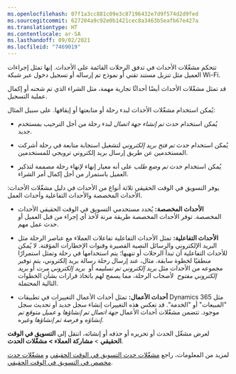 ```yaml
---
ms.openlocfilehash: 07f1a3cc881c09e3c87196432e7d9f574d2d9fed
ms.sourcegitcommit: 627204a9c92e0b1421cec8a3463b5eafb67e427a
ms.translationtype: HT
ms.contentlocale: ar-SA
ms.lasthandoff: 09/02/2021
ms.locfileid: "7469019"
---
```

تتحكم مشغّلات الأحداث في تدفق الرحلات القائمة على الأحداث. إنها تمثل إجراءات العميل مثل تنزيل مستند تقني أو نموذج تم إرساله أو تسجيل دخول عبر شبكة Wi-Fi.

قد تمثل مشغّلات الأحداث أيضًا أحداثًا تجارية مهمة، مثل الشراء الذي تم شحنه أو إكمال عملية التسجيل.

يُمكن استخدام مشغّلات الأحداث لبدء رحلة أو متابعتها أو إيقافها. على سبيل المثال:

-   يُمكن استخدام حدث *تم إنشاء جهة اتصال* لبدء رحلة من أجل الترحيب بمستخدم جديد.

-   يُمكن استخدام حدث *تم فتح بريد إلكتروني* لتشغيل استجابة متابعة في رحلة أشركت المستخدمين عن طريق إرسال بريد إلكتروني ترويجي للمستخدمين.

-   يُمكن استخدام حدث *تم وضع طلب* على أنه معيار إنهاء لإنهاء رحلة مصممة لتذكير العميل باستمرار من أجل إكمال أمر الشراء.

يوفر التسويق في الوقت الحقيقي ثلاثة أنواع من الأحداث في دليل مشغّلات الأحداث: الأحداث المخصصة والأحداث التفاعلية وأحداث العمل.

-   **الأحداث المخصصة:** يُحدد مستخدمي التسويق في الوقت الحقيقي الأحداث المخصصة. 
    توفر الأحداث المخصصة طريقة مرنة لأخذ أي إجراء من قبل العميل أو حدث عمل مهم.

-   **الأحداث التفاعلية:** تمثل الأحداث التفاعلية تفاعلات العملاء مع عناصر الرحلة مثل البريد الإلكتروني والرسائل النصية القصيرة وقنوات الإخطارات المؤقتة. لا يُمكن للأحداث التفاعلية أن تبدأ الرحلات أو تنهيها؛ يتم استخدامها في رحلة وتمثل استمرارًا منطقيًا لخطوة سابقة. مثال، عند إرسال رحلة رسالة بريد إلكتروني، يتم توفير مجموعه من الأحداث مثل *بريد إلكتروني تم تسليمه* أو 
    *بريد إلكتروني مرت* أو *بريد إلكتروني مفتوح*  لأصحاب الرحلة، مما يسمح لهم باتخاذ قرارات بشأن الخطوات التالية المحتملة.

-   **أحداث الأعمال:** تمثل أحداث الأعمال التغييرات في تطبيقات Dynamics 365 مثل "المبيعات" أو "الخدمة". قد تعكس هذه التغييرات إنشاء سجل جديد أو تحديث سجل موجود. تتضمن مشغّلات أحداث الأعمال *جهة اتصال تم إنشاؤها* و *عميل متوقع تم إنشاؤه* و *فرصة تم إنشاؤها* وغيره.

لعرض مشغّل الحدث أو تحريره أو حذفه أو إنشائه، انتقل إلى **التسويق في الوقت الحقيقي** > 
**مشاركة العملاء > مشغّلات الحدث**.

لمزيد من المعلومات، راجع [مشغّلات حدث التسويق في الوقت الحقيقي](/dynamics365/marketing/real-time-marketing-event-triggers/?azure-portal=true) و [مشغّلات حدث مخصص في التسويق في الوقت الحقيقي](/dynamics365/marketing/real-time-marketing-custom-events/?azure-portal=true).

